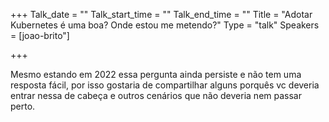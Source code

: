 +++
Talk_date = ""
Talk_start_time = ""
Talk_end_time = ""
Title = "Adotar Kubernetes é uma boa? Onde estou me metendo?"
Type = "talk"
Speakers = [joao-brito"]

+++

Mesmo estando em 2022 essa pergunta ainda persiste e não tem uma resposta fácil, por isso gostaria de compartilhar alguns porquês vc deveria entrar nessa de cabeça e outros cenários que não deveria nem passar perto.
